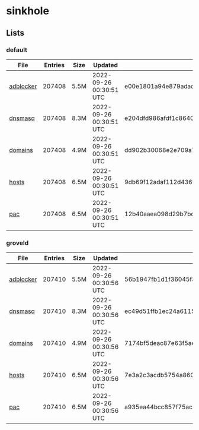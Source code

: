 # sinkhole

## Lists

### default

|File|Entries|Size|Updated|Hash|
|-|-|-|-|-|
|[adblocker](https://raw.githubusercontent.com/groveld/sinkhole/lists/default/adblocker.txt)|207408|5.5M|2022-09-26 00:30:51 UTC|e00e1801a94e879adacb8d1a30b406adefe4ca3159076a36a73ad7bd5d3f2539|
|[dnsmasq](https://raw.githubusercontent.com/groveld/sinkhole/lists/default/dnsmasq.txt)|207408|8.3M|2022-09-26 00:30:51 UTC|e204dfd986afdf1c8640d656e165e6b0087230168ed1c4b80fb421bea356ff8f|
|[domains](https://raw.githubusercontent.com/groveld/sinkhole/lists/default/domains.txt)|207408|4.9M|2022-09-26 00:30:51 UTC|dd902b30068e2e709a7142226d0e7be247f76702188085a6b2ae9c9a8e47acf1|
|[hosts](https://raw.githubusercontent.com/groveld/sinkhole/lists/default/hosts.txt)|207408|6.5M|2022-09-26 00:30:51 UTC|9db69f12adaf112d436fe77509f724c248d0fda56aa8b2d0106e1cdfc0860c1e|
|[pac](https://raw.githubusercontent.com/groveld/sinkhole/lists/default/pac.txt)|207408|6.5M|2022-09-26 00:30:51 UTC|12b40aaea098d29b7bc2efce1f8217a4fbf3e7dbe765ae457359ca9d101fdad3|

### groveld

|File|Entries|Size|Updated|Hash|
|-|-|-|-|-|
|[adblocker](https://raw.githubusercontent.com/groveld/sinkhole/lists/groveld/adblocker.txt)|207410|5.5M|2022-09-26 00:30:56 UTC|56b1947fb1d1f36045f3cffcda7e42043abe5cd0021c6ff6d5b28f9b933f76ff|
|[dnsmasq](https://raw.githubusercontent.com/groveld/sinkhole/lists/groveld/dnsmasq.txt)|207410|8.3M|2022-09-26 00:30:56 UTC|ec49d51ffb1ec24a61159db60c95edbca842c70c27155fb163c494e71692571e|
|[domains](https://raw.githubusercontent.com/groveld/sinkhole/lists/groveld/domains.txt)|207410|4.9M|2022-09-26 00:30:56 UTC|7174bf5deac87e63f5ae7b42cd5b3f75994d12d7c1c7d665a8b90aef4410239c|
|[hosts](https://raw.githubusercontent.com/groveld/sinkhole/lists/groveld/hosts.txt)|207410|6.5M|2022-09-26 00:30:56 UTC|7e3a2c3acdb5754a860acad6287240476442f711108913df1ad515bcf6a0eed7|
|[pac](https://raw.githubusercontent.com/groveld/sinkhole/lists/groveld/pac.txt)|207410|6.5M|2022-09-26 00:30:56 UTC|a935ea44bcc857f75ac7780f2c5e345c6668881742a57cc550be0f2427313fa0|

